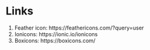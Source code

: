 # Links

<ol>
  <li>Feather icon: https://feathericons.com/?query=user </li>
  <li>Ionicons: https://ionic.io/ionicons </li>
  <li>Boxicons: https://boxicons.com/</li>
</ol>
